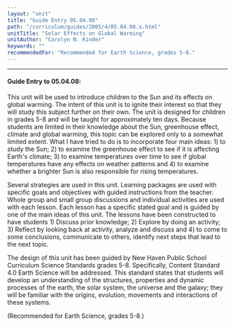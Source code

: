 ```yaml
---
layout: "unit"
title: "Guide Entry 05.04.08"
path: "/curriculum/guides/2005/4/05.04.08.x.html"
unitTitle: "Solar Effects on Global Warming"
unitAuthor: "Carolyn N. Kinder"
keywords: ""
recommendedFor: "Recommended for Earth Science, grades 5-8."
---
```

<body>
<hr/>
 <h4>
  Guide Entry to 05.04.08:
 </h4>
 <p>
  This unit will be used to introduce children to the Sun and its effects on global warming.  The intent of this unit is to ignite their interest so that they will study this subject further on their own.  The unit is designed for children in grades 5-8 and will be taught for approximately ten days.  Because students are limited in their knowledge about the Sun, greenhouse effect, climate and global warming, this topic can be explored only to a somewhat limited extent.  What I have tried to do is to incorporate four main ideas: 1) to study the Sun; 2) to examine the greenhouse effect to see if it is affecting Earth's climate; 3) to examine temperatures over time to see if global temperatures have any effects on weather patterns and 4) to examine whether a brighter Sun is also responsible for rising temperatures.
 </p>
<p>
  Several strategies are used in this unit. Learning packages are used with specific goals and objectives with guided instructions from the teacher. Whole group and small group discussions and individual activities are used with each lesson.  Each lesson has a specific stated goal and is guided by one of the main ideas of this unit.   The lessons have been constructed to have students 1) Discuss prior knowledge; 2) Explore by doing an activity; 3) Reflect by looking back at activity, analyze and discuss and 4) to come to some conclusions, communicate to others, identify next steps that lead to the next topic.
 </p>
<p>
  The design of this unit has been guided by New Haven Public School Curriculum Science Standards grades 5-8.  Specifically, Content Standard 4.0 Earth Science will be addressed.  This standard states that students will develop an understanding of the structures, properties and dynamic processes of the earth, the solar system, the universe and the galaxy; they will be familiar with the origins, evolution, movements and interactions of these systems.
 </p>
<p>
  (Recommended for Earth Science, grades 5-8.)
 </p>

</body>